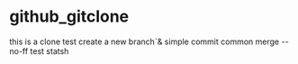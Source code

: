 # github_gitclone
this is a clone test
create a new branch`& simple
commit common
merge --no-ff
test statsh
